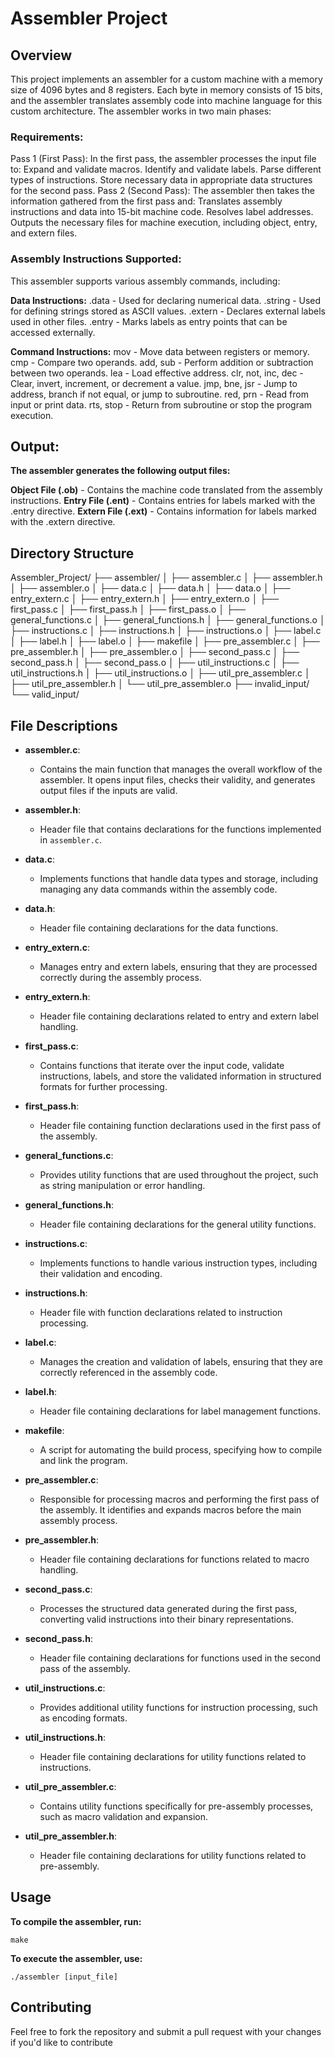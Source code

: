 # Assembler Project

## Overview

This project implements an assembler for a custom machine with a memory size of 4096 bytes and 8 registers. Each byte in memory consists of 15 bits, and the assembler translates assembly code into machine language for this custom architecture. The assembler works in two main phases:
### Requirements:
Pass 1 (First Pass): In the first pass, the assembler processes the input file to:
        Expand and validate macros.
        Identify and validate labels.
        Parse different types of instructions.
        Store necessary data in appropriate data structures for the second pass.
Pass 2 (Second Pass): The assembler then takes the information gathered from the first pass and:
        Translates assembly instructions and data into 15-bit machine code.
        Resolves label addresses.
        Outputs the necessary files for machine execution, including object, entry, and extern files.

### Assembly Instructions Supported:

This assembler supports various assembly commands, including:

**Data Instructions:**
.data - Used for declaring numerical data.
.string - Used for defining strings stored as ASCII values.
.extern - Declares external labels used in other files.
.entry - Marks labels as entry points that can be accessed externally.

**Command Instructions:**
mov - Move data between registers or memory.
cmp - Compare two operands.
add, sub - Perform addition or subtraction between two operands.
lea - Load effective address.
clr, not, inc, dec - Clear, invert, increment, or decrement a value.
jmp, bne, jsr - Jump to address, branch if not equal, or jump to subroutine.
red, prn - Read from input or print data.
rts, stop - Return from subroutine or stop the program execution.

## Output:

**The assembler generates the following output files:**

**Object File (.ob)** - Contains the machine code translated from the assembly instructions.
**Entry File (.ent)** - Contains entries for labels marked with the .entry directive.
**Extern File (.ext)** - Contains information for labels marked with the .extern directive.

## Directory Structure
Assembler_Project/ ├── assembler/ │ ├── assembler.c │ ├── assembler.h │ ├── assembler.o │ ├── data.c │ ├── data.h │ ├── data.o │ ├── entry_extern.c │ ├── entry_extern.h │ ├── entry_extern.o │ ├── first_pass.c │ ├── first_pass.h │ ├── first_pass.o │ ├── general_functions.c │ ├── general_functions.h │ ├── general_functions.o │ ├── instructions.c │ ├── instructions.h │ ├── instructions.o │ ├── label.c │ ├── label.h │ ├── label.o │ ├── makefile │ ├── pre_assembler.c │ ├── pre_assembler.h │ ├── pre_assembler.o │ ├── second_pass.c │ ├── second_pass.h │ ├── second_pass.o │ ├── util_instructions.c │ ├── util_instructions.h │ ├── util_instructions.o │ ├── util_pre_assembler.c │ ├── util_pre_assembler.h │ └── util_pre_assembler.o ├── invalid_input/ └── valid_input/

## File Descriptions

- **assembler.c**: 
  - Contains the main function that manages the overall workflow of the assembler. It opens input files, checks their validity, and generates output files if the inputs are valid.

- **assembler.h**: 
  - Header file that contains declarations for the functions implemented in `assembler.c`.

- **data.c**: 
  - Implements functions that handle data types and storage, including managing any data commands within the assembly code.

- **data.h**: 
  - Header file containing declarations for the data functions.

- **entry_extern.c**: 
  - Manages entry and extern labels, ensuring that they are processed correctly during the assembly process.

- **entry_extern.h**: 
  - Header file containing declarations related to entry and extern label handling.

- **first_pass.c**: 
  - Contains functions that iterate over the input code, validate instructions, labels, and store the validated information in structured formats for further processing.

- **first_pass.h**: 
  - Header file containing function declarations used in the first pass of the assembly.

- **general_functions.c**: 
  - Provides utility functions that are used throughout the project, such as string manipulation or error handling.

- **general_functions.h**: 
  - Header file containing declarations for the general utility functions.

- **instructions.c**: 
  - Implements functions to handle various instruction types, including their validation and encoding.

- **instructions.h**: 
  - Header file with function declarations related to instruction processing.

- **label.c**: 
  - Manages the creation and validation of labels, ensuring that they are correctly referenced in the assembly code.

- **label.h**: 
  - Header file containing declarations for label management functions.

- **makefile**: 
  - A script for automating the build process, specifying how to compile and link the program.

- **pre_assembler.c**: 
  - Responsible for processing macros and performing the first pass of the assembly. It identifies and expands macros before the main assembly process.

- **pre_assembler.h**: 
  - Header file containing declarations for functions related to macro handling.

- **second_pass.c**: 
  - Processes the structured data generated during the first pass, converting valid instructions into their binary representations.

- **second_pass.h**: 
  - Header file containing declarations for functions used in the second pass of the assembly.

- **util_instructions.c**: 
  - Provides additional utility functions for instruction processing, such as encoding formats.

- **util_instructions.h**: 
  - Header file containing declarations for utility functions related to instructions.

- **util_pre_assembler.c**: 
  - Contains utility functions specifically for pre-assembly processes, such as macro validation and expansion.

- **util_pre_assembler.h**: 
  - Header file containing declarations for utility functions related to pre-assembly.

## Usage
**To compile the assembler, run:**

    make

**To execute the assembler, use:**

    ./assembler [input_file]

## Contributing

Feel free to fork the repository and submit a pull request with your changes if you'd like to contribute




